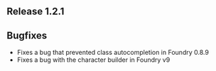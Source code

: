 ## Release 1.2.1

## Bugfixes

- Fixes a bug that prevented class autocompletion in Foundry 0.8.9
- Fixes a bug with the character builder in Foundry v9
